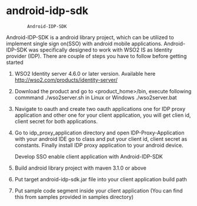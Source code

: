 android-idp-sdk
===============
            Android-IDP-SDK
 
Android-IDP-SDK is a android library project, which can be utilized to implement single sign on(SSO) with android mobile applications. Android-IDP-SDK was specifically designed to work with WSO2 IS as Identity provider (IDP). There are couple of steps you have to follow before getting started 

1. WSO2 Identity server 4.6.0 or later version. Available here http://wso2.com/products/identity-server/ 

2. Download the product and go to <product_home>/bin, execute following commmand ./wso2server.sh in Linux or Windows ./wso2server.bat 

3. Navigate to oauth and create two oauth applications one for IDP proxy application and other one for your client application, you will get clien id, client secret for both applications. 

4. Go to idp_proxy_application directory and open IDP-Proxy-Application with your android IDE go to <xxxxx> class and put your client id, client secret as constants. Finally install IDP proxy application to your android device. 


      Develop SSO enable client application with Android-IDP-SDK

1. Build android library project with maven 3.1.0 or above 

2. Put target android-idp-sdk.jar file into your client application build path 

3. Put sample code segment inside your client application (You can find this from samples provided in samples directory)
 
